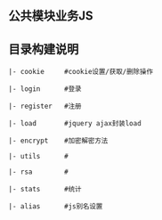 ## 公共模块业务JS





## 目录构建说明
	|- cookie     #cookie设置/获取/删除操作

	|- login      #登录

	|- register   #注册

	|- load       #jquery ajax封装load

	|- encrypt    #加密解密方法	
   
   	|- utils      #
   
   	|- rsa	      #
   
   	|- stats      #统计
   
	|- alias      #js别名设置




